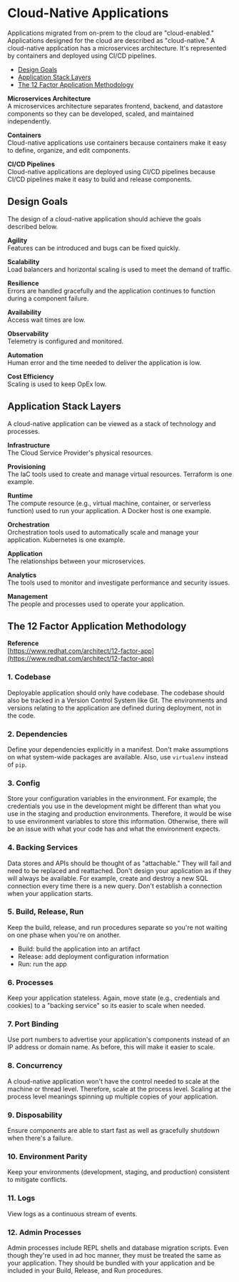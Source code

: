 # Cloud-Native Applications
Applications migrated from on-prem to the cloud are "cloud-enabled." Applications designed for the cloud are described as "cloud-native." A cloud-native application has a microservices architecture. It's represented by containers and deployed using CI/CD pipelines. 
* [Design Goals](#design-goals)
* [Application Stack Layers](#application-stack-layers)
* [The 12 Factor Application Methodology](#the-12-factor-application-methodology)

**Microservices Architecture**  
A microservices architecture separates frontend, backend, and datastore components so they can be developed, scaled, and maintained independently. 

**Containers**  
Cloud-native applications use containers because containers make it easy to define, organize, and edit components. 

**CI/CD Pipelines**  
Cloud-native applications are deployed using CI/CD pipelines because CI/CD pipelines make it easy to build and release components. 

## Design Goals
The design of a cloud-native application should achieve the goals described below. 

**Agility**  
Features can be introduced and bugs can be fixed quickly. 

**Scalability**  
Load balancers and horizontal scaling is used to meet the demand of traffic. 

**Resilience**  
Errors are handled gracefully and the application continues to function during a component failure. 

**Availability**   
Access wait times are low. 

**Observability**  
Telemetry is configured and monitored. 

**Automation**  
Human error and the time needed to deliver the application is low. 

**Cost Efficiency**  
Scaling is used to keep OpEx low. 

## Application Stack Layers
A cloud-native application can be viewed as a stack of technology and processes. 

**Infrastructure**  
The Cloud Service Provider's physical resources.  

**Provisioning**  
The IaC tools used to create and manage virtual resources. Terraform is one example. 

**Runtime**  
The compute resource (e.g., virtual machine, container, or serverless function) used to run your application. A Docker host is one example. 

**Orchestration**  
Orchestration tools used to automatically scale and manage your application. Kubernetes is one example. 

**Application**  
The relationships between your microservices. 

**Analytics**  
The tools used to monitor and investigate performance and security issues. 

**Management**  
The people and processes used to operate your application. 

## The 12 Factor Application Methodology
**Reference**  
[https://www.redhat.com/architect/12-factor-app](https://www.redhat.com/architect/12-factor-app)

### 1. Codebase
Deployable application should only have codebase. The codebase should also be tracked in a Version Control System like Git. The environments and versions relating to the application are defined during deployment, not in the code. 

### 2. Dependencies 
Define your dependencies explicitly in a manifest. Don't make assumptions on what system-wide packages are available. Also, use `virtualenv` instead of `pip`. 

### 3. Config
Store your configuration variables in the environment. For example, the credentials you use in the development might be different than what you use in the staging and production environments. Therefore, it would be wise to use environment variables to store this information. Otherwise, there will be an issue with what your code has and what the environment expects. 

### 4. Backing Services
Data stores and APIs should be thought of as "attachable." They will fail and need to be replaced and reattached. Don't design your application as if they will always be available. For example, create and destroy a new SQL connection every time there is a new query. Don't establish a connection when your application starts. 

### 5. Build, Release, Run
Keep the build, release, and run procedures separate so you're not waiting on one phase when you're on another. 
* Build: build the application into an artifact
* Release: add deployment configuration information
* Run: run the app

### 6. Processes
Keep your application stateless. Again, move state (e.g., credentials and cookies) to a "backing service" so its easier to scale when needed. 

### 7. Port Binding
Use port numbers to advertise your application's components instead of an IP address or domain name. As before, this will make it easier to scale. 

### 8. Concurrency
A cloud-native application won't have the control needed to scale at the machine or thread level. Therefore, scale at the process level. Scaling at the process level meanings spinning up multiple copies of your application. 

### 9. Disposability
Ensure components are able to start fast as well as gracefully shutdown when there's a failure. 

### 10. Environment Parity
Keep your environments (development, staging, and production) consistent to mitigate conflicts. 

### 11. Logs
View logs as a continuous stream of events. 

### 12. Admin Processes
Admin processes include REPL shells and database migration scripts. Even though they're used in ad hoc manner, they must be treated the same as your application. They should be bundled with your application and be included in your Build, Release, and Run procedures. 
